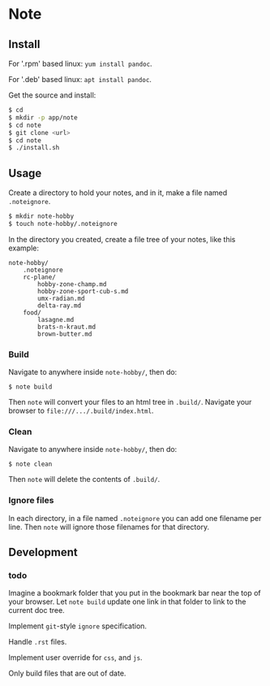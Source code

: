 # Note

## Install

For '.rpm' based linux:  `yum install pandoc`.

For '.deb' based linux:  `apt install pandoc`.

Get the source and install:
```bash
$ cd
$ mkdir -p app/note
$ cd note
$ git clone <url>
$ cd note
$ ./install.sh
```


## Usage

Create a directory to hold your notes, and in it, make a file named `.noteignore`.
```bash
$ mkdir note-hobby
$ touch note-hobby/.noteignore
```

In the directory you created, create a file tree of your notes, like this example:
```
note-hobby/
    .noteignore
    rc-plane/
        hobby-zone-champ.md
        hobby-zone-sport-cub-s.md
        umx-radian.md
        delta-ray.md
    food/
        lasagne.md
        brats-n-kraut.md
        brown-butter.md
```

### Build

Navigate to anywhere inside `note-hobby/`, then do:
```
$ note build
```
Then `note` will convert your files to an html tree in `.build/`.
Navigate your browser to `file:///.../.build/index.html`.


### Clean

Navigate to anywhere inside `note-hobby/`, then do:
```
$ note clean
```
Then `note` will delete the contents of `.build/`.


### Ignore files

In each directory, in a file named `.noteignore` you can add one filename per line.
Then `note` will ignore those filenames for that directory.


## Development

### todo

Imagine a bookmark folder that you put in the bookmark bar near the top of your browser.
Let `note build` update one link in that folder to link to the current doc tree.

Implement `git`-style `ignore` specification.

Handle `.rst` files.

Implement user override for `css`, and `js`.

Only build files that are out of date.

